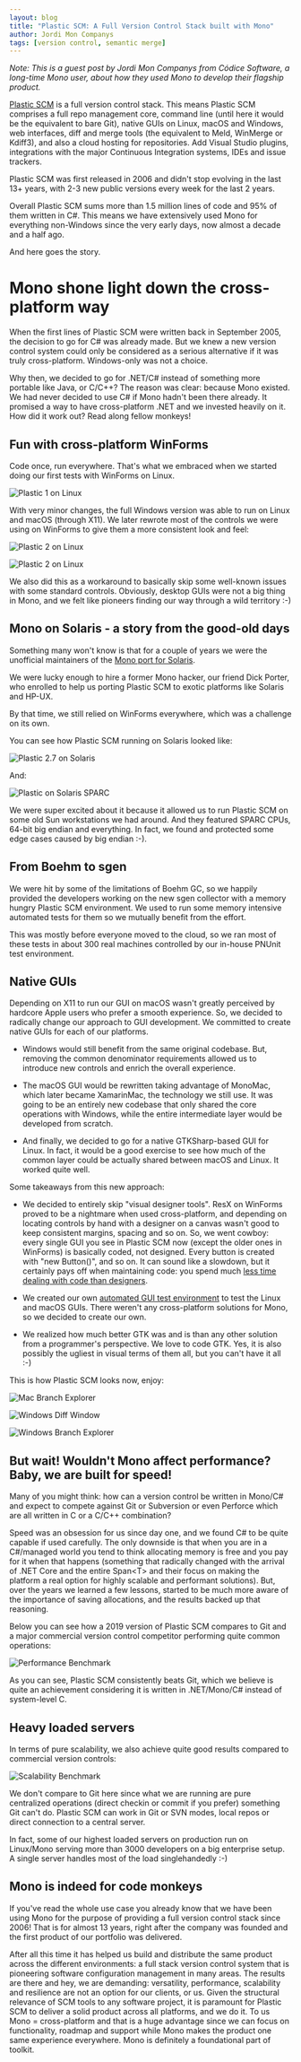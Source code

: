 ```yaml
---
layout: blog
title: "Plastic SCM: A Full Version Control Stack built with Mono"
author: Jordi Mon Companys
tags: [version control, semantic merge]
---
```


*Note: This is a guest post by Jordi Mon Companys from Códice Software, a long-time Mono user, about how they used Mono to develop their flagship product.*

[Plastic SCM](https://www.plasticscm.com?utm_source=Mono%20Blog&utm_medium=post&utm_campaign=Mono%20success%20story&utm_term=DotNet&utm_content=Open%20Source)
is a full version control stack. This means Plastic SCM
comprises a full repo management core, command line (until here it would
be the equivalent to bare Git), native GUIs on Linux, macOS and Windows,
web interfaces, diff and merge tools (the equivalent to Meld, WinMerge
or Kdiff3), and also a cloud hosting for repositories. Add Visual Studio
plugins, integrations with the major Continuous Integration systems,
IDEs and issue trackers.

Plastic SCM was first released in 2006 and didn\'t stop evolving in the
last 13+ years, with 2-3 new public versions every week for the last 2 years.

Overall Plastic SCM sums more than 1.5 million lines of code and 95% of
them written in C\#. This means we have extensively used Mono for everything
non-Windows since the very early days, now almost a decade and a half
ago.

And here goes the story.

Mono shone light down the cross-platform way
============================================

When the first lines of Plastic SCM were written back in September 2005,
the decision to go for C\# was already made. But we knew a new version
control system could only be considered as a serious alternative if it
was truly cross-platform. Windows-only was not a choice.

Why then, we decided to go for .NET/C\# instead of something more
portable like Java, or C/C++? The reason was clear: because Mono
existed. We had never decided to use C\# if Mono hadn\'t been there already.
It promised a way to have cross-platform .NET and we invested heavily on
it. How did it work out? Read along fellow monkeys!

Fun with cross-platform WinForms
--------------------------------

Code once, run everywhere. That\'s what we embraced when we started
doing our first tests with WinForms on Linux.

![Plastic 1 on Linux](/images/2019-02-13-plastic-scm-mono/plastic-1-on-linux.jpg)

With very minor changes, the full Windows version was able to run on
Linux and macOS (through X11). We later rewrote most of the controls we
were using on WinForms to give them a more consistent look and feel:

![Plastic 2 on Linux](/images/2019-02-13-plastic-scm-mono/plastic-2-on-linux.jpg)

![Plastic 2 on Linux](/images/2019-02-13-plastic-scm-mono/plastic-2-on-linux-2.jpg)

We also did this as a workaround to basically skip some well-known
issues with some standard controls. Obviously, desktop GUIs were not a
big thing in Mono, and we felt like pioneers finding our way through a
wild territory :-)

Mono on Solaris - a story from the good-old days
------------------------------------------------

Something many won\'t know is that for a couple of years we were the
unofficial maintainers of the [Mono port for
Solaris](http://blog.plasticscm.com/2010/10/welcome-crazy-monkeys-mono-on-solaris.html?utm_source=Mono%20Blog&utm_medium=post&utm_campaign=Mono%20success%20story&utm_term=DotNet&utm_content=Open%20Source).

We were lucky enough to hire a former Mono hacker, our friend Dick
Porter, who enrolled to help us porting Plastic SCM to exotic platforms
like Solaris and HP-UX.

By that time, we still relied on WinForms everywhere, which was a
challenge on its own.

You can see how Plastic SCM running on Solaris looked like:

![Plastic 2.7 on Solaris](/images/2019-02-13-plastic-scm-mono/plastic-2.7-on-solaris-cde.jpg)

And:

![Plastic on Solaris SPARC](/images/2019-02-13-plastic-scm-mono/plastic-on-solaris-sparc.png)

We were super excited about it because it allowed us to run Plastic SCM
on some old Sun workstations we had around. And they featured SPARC
CPUs, 64-bit big endian and everything. In fact, we found and protected
some edge cases caused by big endian :-).

From Boehm to sgen
------------------

We were hit by some of the limitations of Boehm GC, so we happily
provided the developers working on the new sgen collector with a memory
hungry Plastic SCM environment. We used to run some memory intensive
automated tests for them so we mutually benefit from the effort.

This was mostly before everyone moved to the cloud, so we ran most of
these tests in about 300 real machines controlled by our in-house PNUnit
test environment.

Native GUIs
-----------

Depending on X11 to run our GUI on macOS wasn\'t greatly perceived by
hardcore Apple users who prefer a smooth experience. So, we decided to
radically change our approach to GUI development. We committed to create
native GUIs for each of our platforms.

-   Windows would still benefit from the same original codebase. But,
    removing the common denominator requirements allowed us to introduce
    new controls and enrich the overall experience.

-   The macOS GUI would be rewritten taking advantage of MonoMac, which
    later became XamarinMac, the technology we still use. It was going
    to be an entirely new codebase that only shared the core operations
    with Windows, while the entire intermediate layer would be developed
    from scratch.

-   And finally, we decided to go for a native GTKSharp-based GUI for
    Linux. In fact, it would be a good exercise to see how much of the
    common layer could be actually shared between macOS and Linux. It
    worked quite well.

Some takeaways from this new approach:

-   We decided to entirely skip \"visual designer tools\". ResX on
    WinForms proved to be a nightmare when used cross-platform, and
    depending on locating controls by hand with a designer on a canvas
    wasn\'t good to keep consistent margins, spacing and so on. So, we
    went cowboy: every single GUI you see in Plastic SCM now (except the
    older ones in WinForms) is basically coded, not designed. Every
    button is created with \"new Button()\", and so on. It can sound
    like a slowdown, but it certainly pays off when maintaining code:
    you spend much [less time dealing with code than
    designers](http://blog.semanticmerge.com/2014/03/gui-development-design-or-code-imperative.html?utm_source=Mono%20Blog&utm_medium=post&utm_campaign=Mono%20success%20story&utm_term=DotNet&utm_content=Open%20Source).

-   We created our own [automated GUI test
    environment](http://blog.plasticscm.com/2019/01/guitestsharp-multiplatform-gui-testing-dotnet.html?utm_source=Mono%20Blog&utm_medium=post&utm_campaign=Mono%20success%20story&utm_term=DotNet&utm_content=Open%20Source)
    to test the Linux and macOS GUIs. There weren\'t any cross-platform
    solutions for Mono, so we decided to create our own.

-   We realized how much better GTK was and is than any other solution
    from a programmer's perspective. We love to code GTK. Yes, it is
    also possibly the ugliest in visual terms of them all, but you
    can\'t have it all :-)

This is how Plastic SCM looks now, enjoy:

![Mac Branch Explorer](/images/2019-02-13-plastic-scm-mono/macplastic-brex.png)

![Windows Diff Window](/images/2019-02-13-plastic-scm-mono/windows-diff-window.png)

![Windows Branch Explorer](/images/2019-02-13-plastic-scm-mono/windows-brex.png)

But wait! Wouldn't Mono affect performance? Baby, we are built for speed!
-------------------------------------------------------------------------

Many of you might think: how can a version control be written in
Mono/C\# and expect to compete against Git or Subversion or even
Perforce which are all written in C or a C/C++ combination?

Speed was an obsession for us since day one, and we found C\# to be
quite capable if used carefully. The only downside is that when you are
in a C\#/managed world you tend to think allocating memory is free and
you pay for it when that happens (something that radically changed with
the arrival of .NET Core and the entire Span\<T\> and their focus on
making the platform a real option for highly scalable and performant
solutions). But, over the years we learned a few lessons, started to be
much more aware of the importance of saving allocations, and the results
backed up that reasoning.

Below you can see how a 2019 version of Plastic SCM compares to Git and
a major commercial version control competitor performing quite common
operations:

![Performance Benchmark](/images/2019-02-13-plastic-scm-mono/performance-benchmark.png)

As you can see, Plastic SCM consistently beats Git, which we believe is
quite an achievement considering it is written in .NET/Mono/C\# instead
of system-level C.

Heavy loaded servers
--------------------

In terms of pure scalability, we also achieve quite good results
compared to commercial version controls:

![Scalability Benchmark](/images/2019-02-13-plastic-scm-mono/scalability-benchmark.png)

We don\'t compare to Git here since what we are running are pure
centralized operations (direct checkin or commit if you prefer)
something Git can\'t do. Plastic SCM can work in Git or SVN modes, local
repos or direct connection to a central server.

In fact, some of our highest loaded servers on production run on
Linux/Mono serving more than 3000 developers on a big enterprise setup.
A single server handles most of the load singlehandedly :-)

Mono is indeed for code monkeys
-------------------------------

If you've read the whole use case you already know that we have been
using Mono for the purpose of providing a full version control stack
since 2006! That is for almost 13 years, right after the company was
founded and the first product of our portfolio was delivered.

After all this time it has helped us build and distribute the same
product across the different environments: a full stack version control
system that is pioneering software configuration management in many
areas. The results are there and hey, we are demanding: versatility,
performance, scalability and resilience are not an option for our
clients, or us. Given the structural relevance of SCM tools to any
software project, it is paramount for Plastic SCM to deliver a solid
product across all platforms, and we do it. To us Mono = cross-platform
and that is a huge advantage since we can focus on functionality,
roadmap and support while Mono makes the product one same experience
everywhere. Mono is definitely a foundational part of toolkit.
